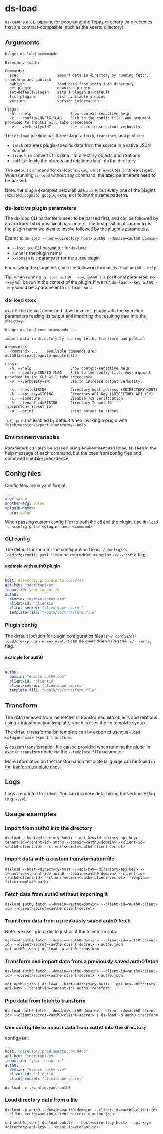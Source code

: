 # ds-load

`ds-load` is a CLI pipeline for populating the Topaz directory (or directories that are contract-compatible, such as the Aserto directory).

## Arguments

```
Usage: ds-load <command>

Directory loader

Commands:
  exec                  import data in directory by running fetch, transform and publish
  publish               load data from stdin into directory
  get-plugin            download plugin
  set-default-plugin    sets a plugin as default
  list-plugins          list available plugins
  version               version information

Flags:
  -h, --help                  Show context-sensitive help.
  -c, --config=CONFIG-FLAG    Path to the config file. Any argument provided to the CLI will take precedence.
  -v, --verbosity=INT         Use to increase output verbosity.
```

The `ds-load` pipeline has three stages: `fetch`, `transform`, and `publish`:
* `fetch` retrieves plugin-specific data from the source in a native JSON format
* `transform` converts this data into directory objects and relations
* `publish` loads the objects and relations data into the directory

The default command for ds-load is `exec`, which executes all three stages. When running `ds-load` without any command, the exec parameters need to be passed.

Note: the plugin examples below all use `auth0`, but every one of the plugins (`azuread`, `cognito`, `google`, `okta`, etc) follow the same patterns.

### ds-load vs plugin parameters
The ds-load CLI parameters need to be passed first, and can be followed by an arbitrary list of positional parameters. The first positional parameter is the plugin name we want to invoke followed by the plugin's parameters.

Example: `ds-load --host=<directory host> auth0 --domain=<auth0 domain>`
* `--host` is a CLI parameter for `ds-load`
* `auth0` is the plugin name
* `--domain` is a parameter for the `auth0` plugin

For viewing the plugin help, use the following format: `ds-load auth0 --help`.

Tip: when running `ds-load auth0 --key`, `auth0` is a positional parameter, so `--key` will be run in the context of the plugin. If we run `ds-load --key auth0`, `--key` would be a parameter to `ds-load exec`.

### ds-load exec
`exec` is the default command. it will invoke a plugin with the specified parameters reading its output and importing the resulting data into the directory.

```
Usage: ds-load exec <command> ...

import data in directory by running fetch, transform and publish

Arguments:
  <command> ...    available commands are: auth0|azuread|cognito|google|okta

Flags:
  -h, --help                  Show context-sensitive help.
  -c, --config=CONFIG-FLAG    Path to the config file. Any argument provided to the CLI will take precedence.
  -v, --verbosity=INT         Use to increase output verbosity.

  -s, --host=STRING           Directory host address ($DIRECTORY_HOST)
  -k, --api-key=STRING        Directory API Key ($DIRECTORY_API_KEY)
  -i, --insecure              Disable TLS verification
  -t, --tenant-id=STRING      Directory Tenant ID ($DIRECTORY_TENANT_ID)
  -p, --print                 print output to stdout
```

`-p/--print` is enabled by default when invoking a plugin with `fetch/version/export-transform/--help`

### Environment variables
Parameters can also be passed using environment variables, as seen in the help message of each command, but the ones from config files and command line take precedence.

## Config files

Config files are in yaml format:
```yaml
---
arg: value
another-arg: value
<plugin-name>:
  arg: value
```

When passing custom config files to both the cli and the plugin, use `ds-load -c <config-path> <plugin-name> <command>` 

### CLI config
The default location for the configuration file is `~/.config/ds-load/cfg/config.yaml`. It can be overridden using the `-c/--config` flag.

#### example with auth0 plugin
```yaml
---
host: directory.prod.aserto.com:8443
api-key: "secretapikey"
tenant-id: your-tenant-id
auth0:
  domain: "domain.auth0.com"
  client-id: "clientid"
  client-secret: "clientsupersecret"
  template-file: "/path/to/transform.file"
```

### Plugin config
The default location for plugin configuration files is `~/.config/ds-load/cfg/<plugin-name>.yaml`. It can be overridden using the `-c/--config` flag.

#### example for auth0
```yaml
---
auth0:
  domain: "domain.auth0.com"
  client-id: "clientid"
  client-secret: "clientsupersecret"
  template-file: "/path/to/transform.file"
```

## Transform
The data received from the fetcher is transformed into objects and relations using a transformation template, which is uses the go template syntax.

The default transformation template can be exported using `ds-load <plugin-name> export-transform`.

A custom transformation file can be provided when running the plugin in `exec` or `transform` mode via the `--template-file` parameter.

More information on the transformation template language can be found in the [tranform template docs](./docs/templates.md).

## Logs

Logs are printed to `stdout`. You can increase detail using the verbosity flag (e.g. `-vvv`).

## Usage examples

### Import from auth0 into the directory
```
ds-load --host=<directory-host> --api-key=<directory-api-key> --tenant-id=<tenant-id> auth0 --domain=<auth0-domain> --client-id=<auth0-client-id> --client-secret=<auth0-client-secret>
```

### Import data with a custom transformation file
```
ds-load --host=<directory-host> --api-key=<directory-api-key> --tenant-id=<tenant-id> auth0 --domain=<auth0-domain> --client-id=<auth0-client-id> --client-secret=<auth0-client-secret> --template-file=<template-path>
```

### Fetch data from auth0 without importing it
```
ds-load auth0 fetch --domain=<auth0-domain> --client-id=<auth0-client-id> --client-secret=<auth0-client-secret>
```

### Transform data from a previously saved auth0 fetch
Note: we use `-p` in order to just print the transform data.
```
ds-load auth0 fetch --domain=<auth0-domain> --client-id=<auth0-client-id> --client-secret=<auth0-client-secret> > auth0.json
cat auth0.json | ds-load -p auth0 transform
```

### Transform and import data from a previously saved auth0 fetch
```
ds-load auth0 fetch --domain=<auth0-domain> --client-id=<auth0-client-id> --client-secret=<auth0-client-secret> > auth0.json

cat auth0.json | ds-load --host=<directory-host> --api-key=<directory-api-key> --tenant-id=<tenant-id> auth0 transform
```

### Pipe data from fetch to transform
```
ds-load auth0 fetch --domain=<auth0-domain> --client-id=<auth0-client-id> --client-secret=<auth0-client-secret> | ds-load -p auth0 transform
```

### Use config file to import data from auth0 into the directory

config.yaml
```yaml
---
host: "directory.prod.aserto.com:8443"
api-key: "secretapikey"
tenant-id: "your-tenant-id"
auth0:
  domain: "domain.auth0.com"
  client-id: "clientid"
  client-secret: "clientsupersecret"
```

```
ds-load -c ./config.yaml auth0
```

### Load directory data from a file
```
ds-load -p auth0 --domain=<auth0-domain> --client-id=<auth0-client-id> --client-secret=<auth0-client-secret> > auth0.json

cat auth0.json | ds-load publish --host=<directory-host> --api-key=<directory-api-key> --tenant-id=<tenant-id>
```
